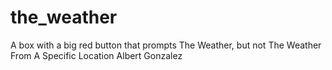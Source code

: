# the_weather
A box with a big red button that prompts The Weather, but not The Weather From A Specific Location Albert Gonzalez
